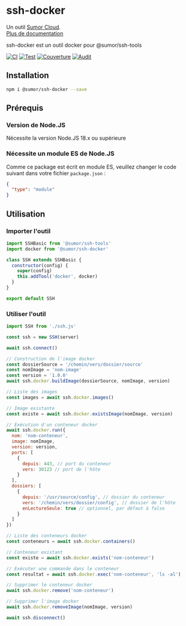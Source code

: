 # ssh-docker

Un outil [Sumor Cloud](https://sumor.cloud).  
[Plus de documentation](https://sumor.cloud/ssh-docker)

ssh-docker est un outil docker pour @sumor/ssh-tools

[![CI](https://github.com/sumor-cloud/ssh-docker/actions/workflows/ci.yml/badge.svg)](https://github.com/sumor-cloud/ssh-docker/actions/workflows/ci.yml)
[![Test](https://github.com/sumor-cloud/ssh-docker/actions/workflows/ut.yml/badge.svg)](https://github.com/sumor-cloud/ssh-docker/actions/workflows/ut.yml)
[![Couverture](https://github.com/sumor-cloud/ssh-docker/actions/workflows/coverage.yml/badge.svg)](https://github.com/sumor-cloud/ssh-docker/actions/workflows/coverage.yml)
[![Audit](https://github.com/sumor-cloud/ssh-docker/actions/workflows/audit.yml/badge.svg)](https://github.com/sumor-cloud/ssh-docker/actions/workflows/audit.yml)

## Installation

```bash
npm i @sumor/ssh-docker --save
```

## Prérequis

### Version de Node.JS

Nécessite la version Node.JS 18.x ou supérieure

### Nécessite un module ES de Node.JS

Comme ce package est écrit en module ES,
veuillez changer le code suivant dans votre fichier `package.json` :

```json
{
  "type": "module"
}
```

## Utilisation

### Importer l'outil

```js
import SSHBasic from '@sumor/ssh-tools'
import docker from '@sumor/ssh-docker'

class SSH extends SSHBasic {
  constructor(config) {
    super(config)
    this.addTool('docker', docker)
  }
}

export default SSH
```

### Utiliser l'outil

```js
import SSH from './ssh.js'

const ssh = new SSH(server)

await ssh.connect()

// Construction de l'image docker
const dossierSource = '/chemin/vers/dossier/source'
const nomImage = 'nom-image'
const version = '1.0.0'
await ssh.docker.buildImage(dossierSource, nomImage, version)

// Liste des images
const images = await ssh.docker.images()

// Image existante
const existe = await ssh.docker.existsImage(nomImage, version)

// Exécution d'un conteneur docker
await ssh.docker.run({
  nom: 'nom-conteneur',
  image: nomImage,
  version: version,
  ports: [
    {
      depuis: 443, // port du conteneur
      vers: 30123 // port de l'hôte
    }
  ],
  dossiers: [
    {
      depuis: '/usr/source/config', // dossier du conteneur
      vers: '/chemin/vers/dossier/config', // dossier de l'hôte
      enLectureSeule: true // optionnel, par défaut à false
    }
  ]
})

// Liste des conteneurs docker
const conteneurs = await ssh.docker.containers()

// Conteneur existant
const existe = await ssh.docker.exists('nom-conteneur')

// Exécuter une commande dans le conteneur
const resultat = await ssh.docker.exec('nom-conteneur', 'ls -al')

// Supprimer le conteneur docker
await ssh.docker.remove('nom-conteneur')

// Supprimer l'image docker
await ssh.docker.removeImage(nomImage, version)

await ssh.disconnect()
```
